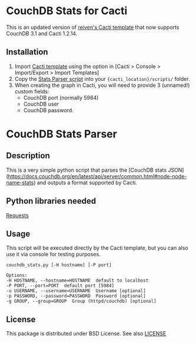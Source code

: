 # CouchDB Stats for Cacti

This is an updated version of [reiven's Cacti template](https://forums.cacti.net/viewtopic.php?t=49969) that now supports CouchDB 3.1 and Cacti 1.2.14.

## Installation

1. Import [Cacti template](https://raw.githubusercontent.com/kripper/python-couchdb-stats/master/cacti_host_template_couchdb_server.xml) using the option in [Cacti > Console > Import/Export > Import Templates]
2. Copy the [Stats Parser script](https://raw.githubusercontent.com/kripper/python-couchdb-stats/master/couchdb_stats.py) into your `{cacti_location}/scripts/` folder.
3. When creating the graph in Cacti, you will need to provide 3 (unnamed!) custom fields:
    * CouchDB port (normally 5984)
    * CouchDB user
    * CouchDB password.

# CouchDB Stats Parser

## Description
This is a very simple python script that parses the [CouchDB stats JSON] (https://docs.couchdb.org/en/latest/api/server/common.html#node-node-name-stats) and outputs a format supported by Cacti.

## Python libraries needed
[Requests](http://docs.python-requests.org/en/latest)

## Usage
This script will be executed directly by the Cacti template, but you can also use it via console for testing purposes.

    couchdb_stats.py [-H hostname] [-P port]

    Options:
    -H HOSTNAME, --hostname=HOSTNAME  default to localhost
    -P PORT, --port=PORT  default port [5984]
    -u USERNAME, --username=USERNAME  Username [optional]
    -p PASSWORD, --password=PASSWORD  Password [optional]
    -g GROUP, --group=GROUP  Group (httpd/couchdb) [optional]

## License
This package is distributed under BSD License. See also [LICENSE](https://github.com/reiven/python-couchdb-stats/blob/master/LICENSE)

